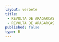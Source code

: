 ```yaml
---
layout: verbete
title:
 - REVOLTA DE ARAGARCAS
 - REVOLTA DE ARAGARÇAS
published: false
type: R
---
```


